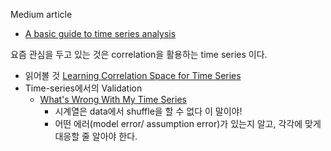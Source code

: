 Medium article
- [A basic guide to time series analysis](https://towardsdatascience.com/a-basic-guide-into-time-series-analysis-2ad1979c7438)

요즘 관심을 두고 있는 것은 correlation을 활용하는 time series 이다.
- 읽어볼 것 [Learning Correlation Space for Time Series](https://arxiv.org/abs/1802.03628)
- Time-series에서의 Validation
    - [What's Wrong With My Time Series](https://multithreaded.stitchfix.com/blog/2017/02/28/whats-wrong-with-my-time-series/)
        - 시계열은 data에서 shuffle을 할 수 없다 이 말이야! 
        - 어떤 에러(model error/ assumption error)가 있는지 알고, 각각에 맞게 대응할 줄 알아야 한다.
